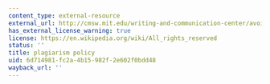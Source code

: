 ```yaml
---
content_type: external-resource
external_url: http://cmsw.mit.edu/writing-and-communication-center/avoiding-plagiarism/
has_external_license_warning: true
license: https://en.wikipedia.org/wiki/All_rights_reserved
status: ''
title: plagiarism policy
uid: 6d714981-fc2a-4b15-982f-2e602f0bdd48
wayback_url: ''
---
```

